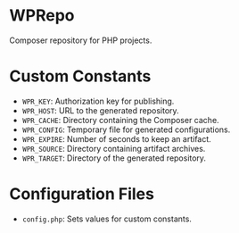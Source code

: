 # WPRepo

Composer repository for PHP projects.


# Custom Constants

- `WPR_KEY`: Authorization key for publishing.
- `WPR_HOST`: URL to the generated repository.
- `WPR_CACHE`: Directory containing the Composer cache.
- `WPR_CONFIG`: Temporary file for generated configurations.
- `WPR_EXPIRE`: Number of seconds to keep an artifact.
- `WPR_SOURCE`: Directory containing artifact archives.
- `WPR_TARGET`: Directory of the generated repository.


# Configuration Files

- `config.php`: Sets values for custom constants.
